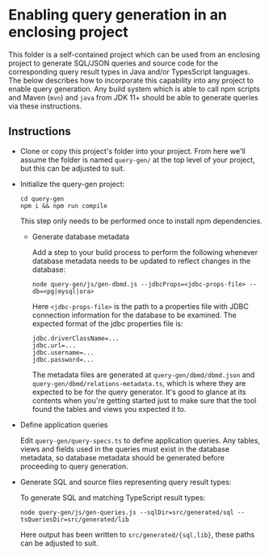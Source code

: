 # Enabling query generation in an enclosing project

This folder is a self-contained project which can be used from an enclosing project to
generate SQL/JSON queries and source code for the corresponding query result types in
Java and/or TypesScript languages. The below describes how to incorporate this
capability into any project to enable query generation. Any build system which is able
to call npm scripts and Maven (`mvn`) and `java` from JDK 11+ should be able to generate
queries via these instructions.

## Instructions

- Clone or copy this project's folder into your project. From here we'll assume the folder
  is named `query-gen/` at the top level of your project, but this can be adjusted to suit.

- Initialize the query-gen project:
  ```console
  cd query-gen
  npm i && npm run compile
  ```
  This step only needs to be performed once to install npm dependencies.

  - Generate database metadata

    Add a step to your build process to perform the following whenever database metadata needs to be
    updated to reflect changes in the database:

    ```console
    node query-gen/js/gen-dbmd.js --jdbcProps=<jdbc-props-file> --db=<pg|mysql|ora>
    ```

    Here `<jdbc-props-file>` is the path to a properties file with JDBC connection information for
    the database to be examined. The expected format of the jdbc properties file is:

    ```
    jdbc.driverClassName=...
    jdbc.url=...
    jdbc.username=...
    jdbc.password=...
    ```

    The metadata files are generated at `query-gen/dbmd/dbmd.json` and
    `query-gen/dbmd/relations-metadata.ts`, which is where they are expected to be for the query
    generator. It's good to glance at its contents when you're getting started just to make sure
    that the tool found the tables and views you expected it to.

- Define application queries

  Edit `query-gen/query-specs.ts` to define application queries. Any tables, views and fields used in
  the queries must exist in the database metadata, so database metadata should be generated before
  proceeding to query generation.

- Generate SQL and source files representing query result types:

  To generate SQL and matching TypeScript result types:

  ```
  node query-gen/js/gen-queries.js --sqlDir=src/generated/sql --tsQueriesDir=src/generated/lib
  ```

  Here output has been written to `src/generated/{sql,lib}`, these paths can be adjusted to suit.
